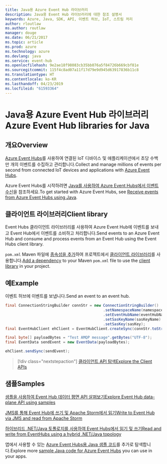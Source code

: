```yaml
---
title: Java용 Azure Event Hub 라이브러리
description: Java용 Event Hub 라이브러리에 대한 참조 설명서
keywords: Azure, Java, SDK, API, 이벤트 허브, IoT, 스트림 처리
author: rloutlaw
ms.author: routlaw
manager: douge
ms.date: 06/21/2017
ms.topic: article
ms.prod: azure
ms.technology: azure
ms.devlang: java
ms.service: event-hub
ms.openlocfilehash: 9e2ae18f98083cb35bb076a5f84726b669cbf81e
ms.sourcegitcommit: 115f4c8ad07a11f17d79e9d945d63917836b11c8
ms.translationtype: HT
ms.contentlocale: ko-KR
ms.lasthandoff: 04/23/2019
ms.locfileid: "61593364"
---
```

# <a name="azure-event-hub-libraries-for-java"></a><span data-ttu-id="61df3-104">Java용 Azure Event Hub 라이브러리</span><span class="sxs-lookup"><span data-stu-id="61df3-104">Azure Event Hub libraries for Java</span></span>

## <a name="overview"></a><span data-ttu-id="61df3-105">개요</span><span class="sxs-lookup"><span data-stu-id="61df3-105">Overview</span></span>

<span data-ttu-id="61df3-106">[Azure Event Hubs](/azure/event-hubs/event-hubs-what-is-event-hubs)를 사용하여 연결된 IoT 디바이스 및 애플리케이션에서 초당 수백만 개의 이벤트를 수집하고 관리합니다.</span><span class="sxs-lookup"><span data-stu-id="61df3-106">Collect and manage millions of events per second from connected IoT devices and applications with [Azure Event Hubs](/azure/event-hubs/event-hubs-what-is-event-hubs).</span></span>

<span data-ttu-id="61df3-107">Azure Event Hubs를 시작하려면 [Java를 사용하여 Azure Event Hubs에서 이벤트 수신](/azure/event-hubs/event-hubs-java-get-started-receive-eph)을 참조하세요.</span><span class="sxs-lookup"><span data-stu-id="61df3-107">To get started with Azure Event Hubs, see [Receive events from Azure Event Hubs using Java](/azure/event-hubs/event-hubs-java-get-started-receive-eph).</span></span>


## <a name="client-library"></a><span data-ttu-id="61df3-108">클라이언트 라이브러리</span><span class="sxs-lookup"><span data-stu-id="61df3-108">Client library</span></span>

<span data-ttu-id="61df3-109">Event Hubs 클라이언트 라이브러리를 사용하여 Azure Event Hub에 이벤트를 보내고 Event Hub에서 이벤트를 소비하고 처리합니다.</span><span class="sxs-lookup"><span data-stu-id="61df3-109">Send events to an Azure Event Hub and consume and process events from an Event Hub using the Event Hubs client library.</span></span>

<span data-ttu-id="61df3-110">`pom.xml` Maven 파일에 [종속성을 추가](https://maven.apache.org/guides/getting-started/index.html#How_do_I_use_external_dependencies)하여 프로젝트에서 [클라이언트 라이브러리](https://mvnrepository.com/artifact/com.microsoft.azure/azure-eventhubs)를 사용합니다.</span><span class="sxs-lookup"><span data-stu-id="61df3-110">[Add a dependency](https://maven.apache.org/guides/getting-started/index.html#How_do_I_use_external_dependencies) to your Maven `pom.xml` file to use the [client library](https://mvnrepository.com/artifact/com.microsoft.azure/azure-eventhubs) in your project.</span></span>
 

## <a name="example"></a><span data-ttu-id="61df3-111">예</span><span class="sxs-lookup"><span data-stu-id="61df3-111">Example</span></span>

<span data-ttu-id="61df3-112">이벤트 허브에 이벤트를 보냅니다.</span><span class="sxs-lookup"><span data-stu-id="61df3-112">Send an event to an event hub.</span></span>

```java
final ConnectionStringBuilder connStr = new ConnectionStringBuilder()
                                            .setNamespaceName(namespaceName)
                                            .setEventHubName(eventHubName)
                                            .setSasKeyName(sasKeyName)
                                            .setSasKey(sasKey);
final EventHubClient ehClient = EventHubClient.createSync(connStr.toString());

final byte[] payloadBytes = "Test AMQP message".getBytes("UTF-8");
final EventData sendEvent = new EventData(payloadBytes);

ehClient.sendSync(sendEvent);
```


> [!div class="nextstepaction"]
> [<span data-ttu-id="61df3-113">클라이언트 API 탐색</span><span class="sxs-lookup"><span data-stu-id="61df3-113">Explore the Client APIs</span></span>](/java/api/overview/azure/eventhubs/client)



## <a name="samples"></a><span data-ttu-id="61df3-114">샘플</span><span class="sxs-lookup"><span data-stu-id="61df3-114">Samples</span></span>

<span data-ttu-id="61df3-115">[샘플을 사용하여 Event Hub 데이터 평면 API 살펴보기][1]</span><span class="sxs-lookup"><span data-stu-id="61df3-115">[Explore Event Hub data-plane API using samples][1]</span></span>

<span data-ttu-id="61df3-116">[JMS를 통해 Event Hub에 쓰기 및 Apache Storm에서 읽기][2]</span><span class="sxs-lookup"><span data-stu-id="61df3-116">[Write to Event Hub via JMS and read from Apache Storm][2]</span></span>

<span data-ttu-id="61df3-117">[하이브리드 .NET/Java 토폴로지를 사용하여 Event Hubs에서 읽기 및 쓰기][3]</span><span class="sxs-lookup"><span data-stu-id="61df3-117">[Read and write from EventHubs using a hybrid .NET/Java topology][3]</span></span> 

[1]: https://github.com/Azure/azure-event-hubs/tree/master/samples/Java
[2]: https://github.com/Azure-Samples/event-hubs-java-storm-sender-jms-receiver
[3]: https://github.com/Azure-Samples/hdinsight-dotnet-java-storm-eventhub

<span data-ttu-id="61df3-118">앱에서 사용할 수 있는 [Azure Event Hubs용 Java 샘플 코드](https://azure.microsoft.com/resources/samples/?platform=java&term=event)를 추가로 탐색합니다.</span><span class="sxs-lookup"><span data-stu-id="61df3-118">Explore more [sample Java code for Azure Event Hubs](https://azure.microsoft.com/resources/samples/?platform=java&term=event) you can use in your apps.</span></span>

